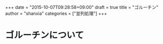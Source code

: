 +++
date = "2015-10-07T09:28:58+09:00"
draft = true
title = "ゴルーチン"
author = "shanxia"
categories = ["並列処理"]
+++

# ゴルーチンについて
